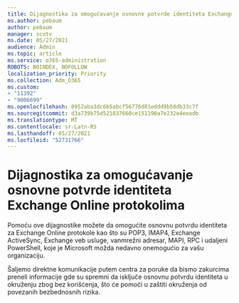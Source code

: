```yaml
---
title: Dijagnostika za omogućavanje osnovne potvrde identiteta Exchange Online protokolima
ms.author: pebaum
author: pebaum
manager: scotv
ms.date: 05/27/2021
audience: Admin
ms.topic: article
ms.service: o365-administration
ROBOTS: NOINDEX, NOFOLLOW
localization_priority: Priority
ms.collection: Adm_O365
ms.custom:
- "11392"
- "9006699"
ms.openlocfilehash: 8952aba3dc6b5abcf56776d81eddd9b50db33c7f
ms.sourcegitcommit: d3a739b75d521837660ce151190a7e232e4eeadb
ms.translationtype: MT
ms.contentlocale: sr-Latn-RS
ms.lasthandoff: 05/27/2021
ms.locfileid: "52731766"
---
```

# <a name="diagnostic-to-enable-basic-authentication-for-exchange-online-protocols"></a>Dijagnostika za omogućavanje osnovne potvrde identiteta Exchange Online protokolima

Pomoću ove dijagnostike možete da omogućite osnovnu potvrdu identiteta za Exchange Online protokole kao što su POP3, IMAP4, Exchange ActiveSync, Exchange veb usluge, vanmrežni adresar, MAPI, RPC i udaljeni PowerShell, koje je Microsoft možda nedavno onemogućio za vašu organizaciju. 

Šaljemo direktne komunikacije putem centra za poruke da bismo zakurcima preneli informacije gde su spremni da isključe osnovnu potvrdu identiteta u okruženju zbog bez korišćenja, što će pomoći u zaštiti okruženja od povezanih bezbednosnih rizika.